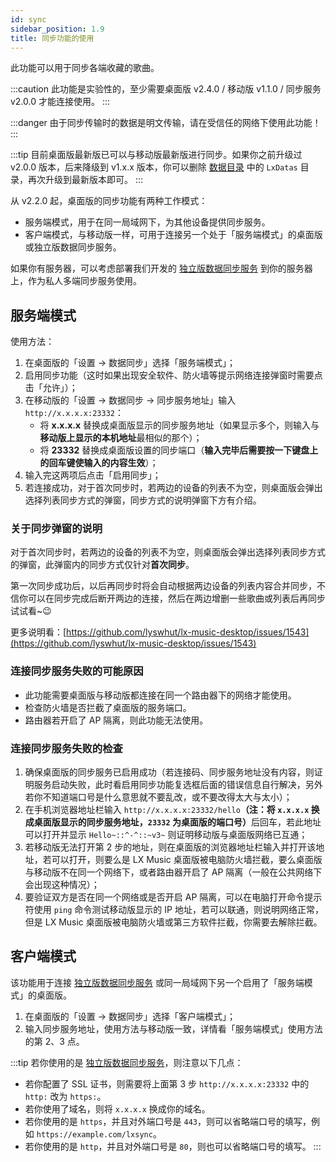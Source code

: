 ```yaml
---
id: sync
sidebar_position: 1.9
title: 同步功能的使用
---
```


此功能可以用于同步各端收藏的歌曲。

:::caution
此功能是实验性的，至少需要桌面版 v2.4.0 / 移动版 v1.1.0 / 同步服务 v2.0.0 才能连接使用。
:::

:::danger
由于同步传输时的数据是明文传输，请在受信任的网络下使用此功能！
:::

:::tip
目前桌面版最新版已可以与移动版最新版进行同步。如果你之前升级过 v2.0.0 版本，后来降级到 v1.x.x 版本，你可以删除 [数据目录](../datapath) 中的 `LxDatas` 目录，再次升级到最新版本即可。
:::

从 v2.2.0 起，桌面版的同步功能有两种工作模式：

- 服务端模式，用于在同一局域网下，为其他设备提供同步服务。
- 客户端模式，与移动版一样，可用于连接另一个处于「服务端模式」的桌面版或独立版数据同步服务。

如果你有服务器，可以考虑部署我们开发的 [独立版数据同步服务](https://github.com/lyswhut/lx-music-sync-server#readme) 到你的服务器上，作为私人多端同步服务使用。

## 服务端模式

使用方法：

1. 在桌面版的「设置 → 数据同步」选择「服务端模式」；
2. 启用同步功能（这时如果出现安全软件、防火墙等提示网络连接弹窗时需要点击「允许」）；
3. 在移动版的「设置 → 数据同步 → 同步服务地址」输入 `http://x.x.x.x:23332`：
   - 将 **x.x.x.x** 替换成桌面版显示的同步服务地址（如果显示多个，则输入与**移动版上显示的本机地址**最相似的那个）；
   - 将 **23332** 替换成桌面版设置的同步端口（**输入完毕后需要按一下键盘上的回车键使输入的内容生效**）；
4. 输入完这两项后点击「启用同步」；
5. 若连接成功，对于首次同步时，若两边的设备的列表不为空，则桌面版会弹出选择列表同步方式的弹窗，同步方式的说明弹窗下方有介绍。

### 关于同步弹窗的说明

对于首次同步时，若两边的设备的列表不为空，则桌面版会弹出选择列表同步方式的弹窗，此弹窗内的同步方式仅针对**首次同步**。

第一次同步成功后，以后再同步时将会自动根据两边设备的列表内容合并同步，不信你可以在同步完成后断开两边的连接，然后在两边增删一些歌曲或列表后再同步试试看~😉

更多说明看：[https://github.com/lyswhut/lx-music-desktop/issues/1543](https://github.com/lyswhut/lx-music-desktop/issues/1543)

### 连接同步服务失败的可能原因

- 此功能需要桌面版与移动版都连接在同一个路由器下的网络才能使用。
- 检查防火墙是否拦截了桌面版的服务端口。
- 路由器若开启了 AP 隔离，则此功能无法使用。

### 连接同步服务失败的检查

1. 确保桌面版的同步服务已启用成功（若连接码、同步服务地址没有内容，则证明服务启动失败，此时看启用同步功能复选框后面的错误信息自行解决，另外若你不知道端口号是什么意思就不要乱改，或不要改得太大与太小）；
2. 在手机浏览器地址栏输入 `http://x.x.x.x:23332/hello`<b>（注：将 `x.x.x.x` 换成桌面版显示的同步服务地址，`23332` 为桌面版的端口号）</b>后回车，若此地址可以打开并显示 `Hello~::^-^::~v3~` 则证明移动版与桌面版网络已互通；
3. 若移动版无法打开第 2 步的地址，则在桌面版的浏览器地址栏输入并打开该地址，若可以打开，则要么是 LX Music 桌面版被电脑防火墙拦截，要么桌面版与移动版不在同一个网络下，或者路由器开启了 AP 隔离（一般在公共网络下会出现这种情况）；
4. 要验证双方是否在同一个网络或是否开启 AP 隔离，可以在电脑打开命令提示符使用 `ping` 命令测试移动版显示的 IP 地址，若可以联通，则说明网络正常，但是 LX Music 桌面版被电脑防火墙或第三方软件拦截，你需要去解除拦截。

## 客户端模式

该功能用于连接 [独立版数据同步服务](https://github.com/lyswhut/lx-music-sync-server#readme) 或同一局域网下另一个启用了「服务端模式」的桌面版。

1. 在桌面版的「设置 → 数据同步」选择「客户端模式」；
2. 输入同步服务地址，使用方法与移动版一致，详情看「服务端模式」使用方法的第 2、3 点。

:::tip
若你使用的是 [独立版数据同步服务](https://github.com/lyswhut/lx-music-sync-server#readme)，则注意以下几点：

- 若你配置了 SSL 证书，则需要将上面第 3 步 `http://x.x.x.x:23332` 中的 `http:` 改为 `https:`。
- 若你使用了域名，则将 `x.x.x.x` 换成你的域名。
- 若你使用的是 `https`，并且对外端口号是 `443`，则可以省略端口号的填写，例如 `https://example.com/lxsync`。
- 若你使用的是 `http`，并且对外端口号是 `80`，则也可以省略端口号的填写。
:::
